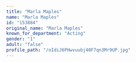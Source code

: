 ```yaml
---
title: "Marla Maples"
name: "Marla Maples"
id: "153884"
original_name: "Marla Maples"
known_for_department: "Acting"
gender: "1"
adult: "false"
profile_path: "/oIdiJ6PHwvuubj40F7qn3Mr9UP.jpg"
---
```

